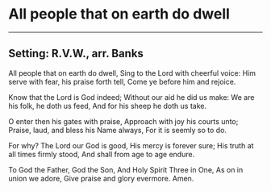 # All people that on earth do dwell

***

## Setting: R.V.W., arr. Banks

All people that on earth do dwell,
Sing to the Lord with cheerful voice:
Him serve with fear, his praise forth tell,
Come ye before him and rejoice.

Know that the Lord is God indeed;
Without our aid he did us make:
We are his folk, he doth us feed,
And for his sheep he doth us take.

O enter then his gates with praise,
Approach with joy his courts unto;
Praise, laud, and bless his Name always,
For it is seemly so to do.

For why? The Lord our God is good,
His mercy is forever sure;
His truth at all times firmly stood,
And shall from age to age endure.

To God the Father, God the Son,
And Holy Spirit Three in One,
As on in union we adore,
Give praise and glory evermore.
Amen.